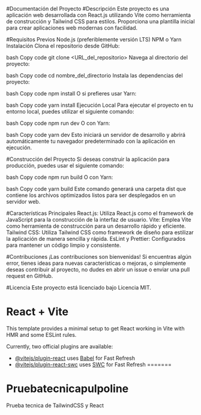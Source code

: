 #Documentación del Proyecto
#Descripción
Este proyecto es una aplicación web desarrollada con React.js utilizando Vite como herramienta de construcción y Tailwind CSS para estilos. Proporciona una plantilla inicial para crear aplicaciones web modernas con facilidad.

#Requisitos Previos
Node.js (preferiblemente versión LTS)
NPM o Yarn
Instalación
Clona el repositorio desde GitHub:

bash
Copy code
git clone <URL_del_repositorio>
Navega al directorio del proyecto:

bash
Copy code
cd nombre_del_directorio
Instala las dependencias del proyecto:

bash
Copy code
npm install
O si prefieres usar Yarn:

bash
Copy code
yarn install
Ejecución Local
Para ejecutar el proyecto en tu entorno local, puedes utilizar el siguiente comando:

bash
Copy code
npm run dev
O con Yarn:

bash
Copy code
yarn dev
Esto iniciará un servidor de desarrollo y abrirá automáticamente tu navegador predeterminado con la aplicación en ejecución.

#Construcción del Proyecto
Si deseas construir la aplicación para producción, puedes usar el siguiente comando:

bash
Copy code
npm run build
O con Yarn:

bash
Copy code
yarn build
Este comando generará una carpeta dist que contiene los archivos optimizados listos para ser desplegados en un servidor web.

#Características Principales
React.js: Utiliza React.js como el framework de JavaScript para la construcción de la interfaz de usuario.
Vite: Emplea Vite como herramienta de construcción para un desarrollo rápido y eficiente.
Tailwind CSS: Utiliza Tailwind CSS como framework de diseño para estilizar la aplicación de manera sencilla y rápida.
EsLint y Prettier: Configurados para mantener un código limpio y consistente.


#Contribuciones
¡Las contribuciones son bienvenidas! Si encuentras algún error, tienes ideas para nuevas características o mejoras, o simplemente deseas contribuir al proyecto, no dudes en abrir un issue o enviar una pull request en GitHub.

#Licencia
Este proyecto está licenciado bajo Licencia MIT.


# React + Vite

This template provides a minimal setup to get React working in Vite with HMR and some ESLint rules.

Currently, two official plugins are available:

- [@vitejs/plugin-react](https://github.com/vitejs/vite-plugin-react/blob/main/packages/plugin-react/README.md) uses [Babel](https://babeljs.io/) for Fast Refresh
- [@vitejs/plugin-react-swc](https://github.com/vitejs/vite-plugin-react-swc) uses [SWC](https://swc.rs/) for Fast Refresh
=======
# Pruebatecnicapulpoline
Prueba tecnica de TailwindCSS y React
